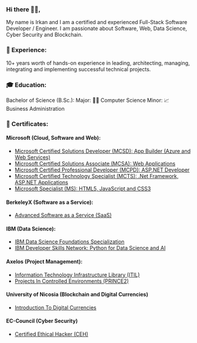### Hi there 👋🏻,
My name is Irkan and I am a certified and experienced Full-Stack Software Developer / Engineer. I am passionate about Software, Web, Data Science, Cyber Security and Blockchain.

### 💼 Experience:
10+ years worth of hands-on experience in leading, architecting, managing, integrating and implementing successful technical projects.

### 🎓 Education:
Bachelor of Science (B.Sc.):
Major: 👨‍💻 Computer Science
Minor: 📈 Business Administration

### 📜 Certificates:

#### Microsoft (Cloud, Software and Web):
- [Microsoft Certified Solutions Developer (MCSD): App Builder (Azure and Web Services)](certificates/Microsoft_MCSD_App_Builder_Azure_And_Web_Services.pdf)
- [Microsoft Certified Solutions Associate (MCSA): Web Applications](certificates/Microsoft_MCSA_Web_Applications.pdf)
- [Microsoft Certified Professional Developer (MCPD): ASP.NET Developer](certificates/Microsoft_MCPD_ASP.NET_Developer.pdf)
- [Microsoft Certified Technology Specialist (MCTS): .Net Framework, ASP.NET Applications](certificates/Microsoft_MCTS_.Net_Framework_ASP.NET_Applications.pdf)
- [Microsoft Specialist (MS): HTML5, JavaScript and CSS3](certificates/Microsoft_MS_HTML5_JavaScript_CSS3.pdf)

#### BerkeleyX (Software as a Service):
- [Advanced Software as a Service (SaaS)](certificates/BerkeleyX_Advanced_Software_as_a_Service_SaaS.pdf)

#### IBM (Data Science):
- [IBM Data Science Foundations Specialization](https://www.youracclaim.com/badges/9615b66c-84dd-419f-bd40-c3cc0b4dd6a3)
- [IBM Developer Skills Network: Python for Data Science and AI](https://www.youracclaim.com/badges/9731f3e6-db84-44fd-b5c9-98f8a312d99e)

#### Axelos (Project Management):
- [Information Technology Infrastructure Library (ITIL)](certificates/Axelos_ITIL.pdf)
- [Projects In Controlled Environments (PRINCE2)](certificates/Axelos_PRINCE2.pdf)

#### University of Nicosia (Blockchain and Digital Currencies)
- [Introduction To Digital Currencies](certificates/University_of_Nicosia_Digital_Currencies.pdf)


#### EC-Council (Cyber Security)
- [Certified Ethical Hacker (CEH)](certificates/EC-Council_CEH_V9.pdf)



